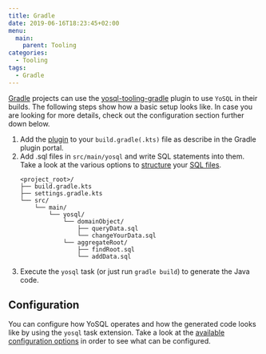 ```yaml
---
title: Gradle
date: 2019-06-16T18:23:45+02:00
menu:
  main:
    parent: Tooling
categories:
  - Tooling
tags:
  - Gradle
---
```


[Gradle](https://gradle.org/) projects can use the [yosql-tooling-gradle](https://plugins.gradle.org/plugin/wtf.metio.yosql) plugin to use `YoSQL` in their builds. The following steps show how a basic setup looks like. In case you are looking for more details, check out the configuration section further down below.

1. Add the [plugin](https://plugins.gradle.org/plugin/wtf.metio.yosql) to your `build.gradle(.kts)` file as describe in the Gradle plugin portal.
2. Add .sql files in `src/main/yosql` and write SQL statements into them. Take a look at the various options to [structure](/sql/structure/) your [SQL files](/sql/sql-files/).
    ```
    <project_root>/
    ├── build.gradle.kts
    ├── settings.gradle.kts
    └── src/
        └── main/
            └── yosql/
                └── domainObject/
                    ├── queryData.sql
                    └── changeYourData.sql
                └── aggregateRoot/
                    ├── findRoot.sql
                    └── addData.sql
    ```
3. Execute the `yosql` task (or just run `gradle build`) to generate the Java code.

## Configuration

You can configure how YoSQL operates and how the generated code looks like by using the `yosql` task extension. Take a look at the [available configuration options](/configuration/) in order to see what can be configured.
